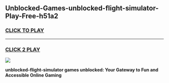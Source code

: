 
## Unblocked-Games-unblocked-flight-simulator-Play-Free-h51a2
<h3>
<a href="https://premium76.site?title=unblocked-flight-simulator&ref=23A">CLICK TO PLAY</a></h3>
<hr>

<h3>
<a href="https://premium76.site?title=unblocked-flight-simulator&ref=23A">CLICK 2 PLAY</a>
  
</h3>

<a href="https://premium76.site?title=unblocked-flight-simulator&ref=23A"><img src="https://clearcache.store/games.png"></a>


**unblocked-flight-simulator games unblocked: Your Gateway to Fun and Accessible Online Gaming**
